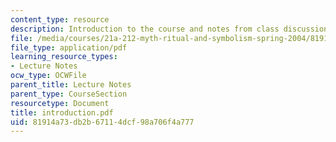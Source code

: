 ```yaml
---
content_type: resource
description: Introduction to the course and notes from class discussion.
file: /media/courses/21a-212-myth-ritual-and-symbolism-spring-2004/81914a73db2b67114dcf98a706f4a777_introduction.pdf
file_type: application/pdf
learning_resource_types:
- Lecture Notes
ocw_type: OCWFile
parent_title: Lecture Notes
parent_type: CourseSection
resourcetype: Document
title: introduction.pdf
uid: 81914a73-db2b-6711-4dcf-98a706f4a777
---
```

